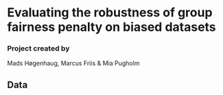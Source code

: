 # Evaluating the robustness of group fairness penalty on biased datasets
### Project created by 
Mads Høgenhaug, Marcus Friis & Mia Pugholm

## Data
